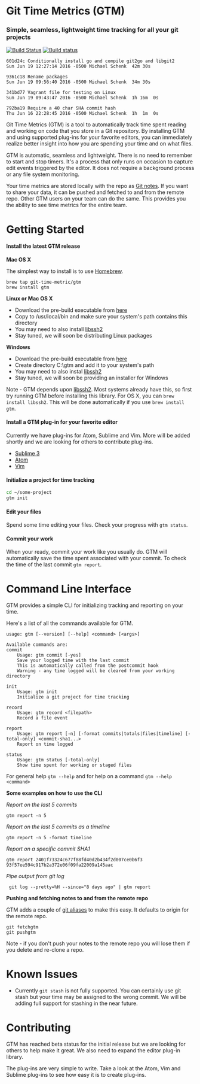 # Git Time Metrics (GTM)
### Simple, seamless, lightweight time tracking for all your git projects

[![Build Status](https://travis-ci.org/git-time-metric/gtm.svg?branch=develop)](https://travis-ci.org/git-time-metric/gtm) [![Build status](https://ci.appveyor.com/api/projects/status/gj6tvm8njgwj0hqi?svg=true)](https://ci.appveyor.com/project/mschenk42/gtm)

```
601d24c Conditionally install go and compile git2go and libgit2
Sun Jun 19 12:27:14 2016 -0500 Michael Schenk  42m 30s

9361c18 Rename packages
Sun Jun 19 09:56:40 2016 -0500 Michael Schenk  34m 30s

341bd77 Vagrant file for testing on Linux
Sun Jun 19 09:43:47 2016 -0500 Michael Schenk  1h 16m  0s

792ba19 Require a 40 char SHA commit hash
Thu Jun 16 22:28:45 2016 -0500 Michael Schenk  1h  1m  0s
```

Git Time Metrics (GTM) is a tool to automatically track time spent reading and working on code that you store in a Git repository. By installing GTM and using supported plug-ins for your favorite editors, you can immediately realize better insight into how you are spending your time and on what files.  

GTM is automatic, seamless and lightweight.  There is no need to remember to start and stop timers.  It's a process that only runs on occasion to capture edit events triggered by the editor.  It does not require a background process or any file system monitoring.  

Your time metrics are stored locally with the repo as [Git notes](https://git-scm.com/docs/git-notes). If you want to share your data,  it can be pushed and fetched to and from the remote repo. Other GTM users on your team can do the same. This provides you the ability to see time metrics for the entire team. 


# Getting Started

#### Install the latest GTM release

**Mac OS X**

The simplest way to install is to use [Homebrew](http://brew.sh).
```
brew tap git-time-metric/gtm
brew install gtm
```

**Linux or Mac OS X**

- Download the pre-build executable from [here](https://github.com/git-time-metric/gtm/releases)
- Copy to /usr/local/bin and make sure your system's path contains this directory
- You may need to also install [libssh2](https://www.libssh2.org)
- Stay tuned, we will soon be distributing Linux packages

**Windows**

- Download the pre-build executable from [here](https://github.com/git-time-metric/gtm/releases)
- Create directory C:\gtm and add it to your system's path
- You may need to also instal [libssh2](https://www.libssh2.org)
- Stay tuned, we will soon be providing an installer for Windows

Note - GTM depends upon [libssh2](https://www.libssh2.org). Most systems already have this, so first try running GTM before installing this library.  For OS X, you can `brew install libssh2`. This will be done automatically if you use `brew install gtm`. 
    
#### Install a GTM plug-in for your favorite editor

Currently we have plug-ins for Atom, Sublime and Vim. More will be added shortly and we are looking for others to contribute plug-ins. 

- [Sublime 3](https://github.com/git-time-metric/gtm-sublime3-plugin)
- [Atom](https://github.com/git-time-metric/gtm-atom-plugin)
- [Vim](https://github.com/git-time-metric/gtm-vim-plugin)

#### Initialize a project for time tracking

```sh
cd ~/some-project
gtm init
```

#### Edit your files

Spend some time editing your files.  Check your progress with `gtm status`.

#### Commit your work 

When your ready, commit your work like you usually do.  GTM will automatically save the time spent associated with your commit. To check the time of the last commit `gtm report`.  

# Command Line Interface 

GTM provides a simple CLI for initializing tracking and reporting on your time.  

Here's a list of all the commands available for GTM.
```
usage: gtm [--version] [--help] <command> [<args>]

Available commands are:
commit
    Usage: gtm commit [-yes]
    Save your logged time with the last commit
    This is automatically called from the postcommit hook
    Warning - any time logged will be cleared from your working directory

init
    Usage: gtm init
    Initialize a git project for time tracking

record
    Usage: gtm record <filepath>
    Record a file event

report
    Usage: gtm report [-n] [-format commits|totals|files|timeline] [-total-only] <commit-sha1...>
    Report on time logged

status
    Usage: gtm status [-total-only]
    Show time spent for working or staged files
```

For general help `gtm --help` and for help on a command `gtm --help <command>`

**Some examples on how to use the CLI**

*Report on the last 5 commits*

```
gtm report -n 5
```

*Report on the last 5 commits as a timeline*

```
gtm report -n 5 -format timeline
```

*Report on a specific commit SHA1*

```
gtm report 2401f73324c677f88fd40d2b434f2d007ce0b6f3 93f57ee594c917b2a372e06f09fa22009a145aac 
```

*Pipe output from git log*

```
 git log --pretty=%H --since="8 days ago" | gtm report
```

**Pushing and fetching notes to and from the remote repo**

GTM adds a couple of [git aliases](https://git-scm.com/book/en/v2/Git-Basics-Git-Aliases) to make this easy.  It defaults to origin for the remote repo.

```
git fetchgtm 
git pushgtm
```

Note - if you don't push your notes to the remote repo you will lose them if you delete and re-clone a repo.

# Known Issues

- Currently `git stash` is not fully supported.  You can certainly use git stash but your time may be assigned to the wrong commit. We will be adding full support for stashing in the near future. 

# Contributing

GTM has reached beta status for the initial release but we are looking for others to help make it great. We also need to expand the editor plug-in library.  

The plug-ins are very simple to write. Take a look at the Atom, Vim and Sublime plug-ins to see how easy it is to create plug-ins.

